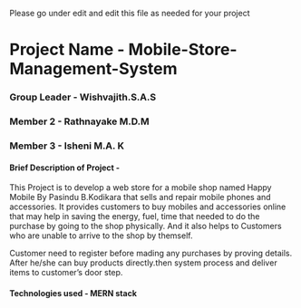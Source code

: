 Please go under edit and edit this file as needed for your project

# Project Name - Mobile-Store-Management-System

### Group Leader - Wishvajith.S.A.S 
### Member 2 - Rathnayake M.D.M
### Member 3 - Isheni M.A. K 


#### Brief Description of Project - 

This Project is to develop a web store for a mobile shop named Happy Mobile By Pasindu B.Kodikara that sells and repair mobile phones and accessories.
It provides customers to buy mobiles and accessories online that may help in saving the energy, fuel, time that needed to do the purchase by going to the shop physically. And it also helps to Customers who are unable to arrive to the shop by themself.

Customer need to register before mading any purchases by proving details. After he/she can buy products directly.then system process and deliver items to customer’s door step.



#### Technologies used - MERN stack



